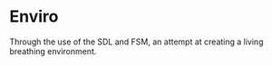 # Enviro
Through the use of the SDL and FSM, an attempt at creating a living breathing environment.

